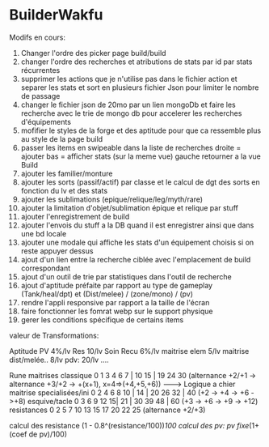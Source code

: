 # BuilderWakfu
Modifs en cours:
1) Changer l'ordre des picker page build/build
2) changer l'ordre des recherches et atributions de stats par id par stats récurrentes  
3) supprimer les actions que je n'utilise pas dans le fichier action et separer les stats et sort en plusieurs fichier Json pour limiter le nombre de passage
4) changer le fichier json de 20mo par un lien mongoDb et faire les recherche avec le trie de mongo db pour accelerer les recherches d'équipements
5) mofifier le styles de la forge et des aptitude pour que ca ressemble plus au style de la page build
6) passer les items en swipeable dans la liste de recherches droite = ajouter bas = afficher stats (sur la meme vue) gauche retourner a la vue Build
7) ajouter les familier/monture
8) ajouter les sorts (passif/actif) par classe et le calcul de dgt des sorts en fonction du lv et des stats
9) ajouter les sublimations (epique/relique/leg/myth/rare) 
10) ajouter la limitation d'objet/sublimation épique et relique par stuff
11) ajouter l'enregistrement de build
12) ajouter l'envois du stuff a la DB quand il est enregistrer ainsi que dans une bd locale
13) ajouter une modale qui affiche les stats d'un équipement choisis si on reste appuyer dessus
14) ajout d'un lien entre la recherche ciblée avec l'emplacement de build correspondant
15) ajout d'un outil de trie par statistiques dans l'outil de recherche
16) ajout d'aptitude préfaite par rapport au type de gameplay (Tank/heal/dpt) et (Dist/melee) / (zone/mono) / (pv)
17) rendre l'appli responsive par rapport a la taille de l'écran
18) faire fonctionner les fomrat webp sur le support physique
19) gerer les conditions spécifique de certains items

valeur de Transformations:

Aptitude
PV 4%/lv
Res 10/lv
Soin Recu 6%/lv
maitrise elem 5/lv
maitrise dist/melée.. 8/lv
pdv: 20/lv
....


Rune
maitrises classique       0 1 3 4 6 7 | 10 15 | 19 24 30 (alternance +2/+1 -> alternance +3/+2 -> +(x+1), x=4=>(+4,+5,+6)) ---> Logique a chier
maitrise specialisées/ini 0 2 4 6 8 10 | 14 | 20 26 32 | 40 (+2 -> +4 -> +6 ->+8)
esquive/tacle             0 3 6 9 12 15| 21 | 30 39 48 | 60 (+3 -> +6 -> +9 -> +12) 
resistances               0 2 5 7 10 13 15 17 20 22 25 (alternance +2/+3)

calcul des resistance (1 - 0.8^(resistance/100))*100
calcul des pv:        pv fixe*(1+(coef de pv)/100)

